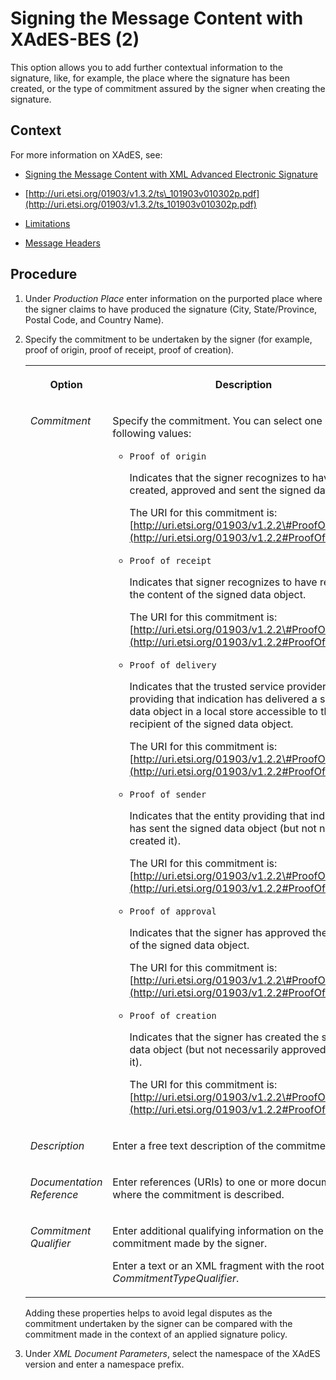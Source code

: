 <!-- loio2c569fce9f844bb5b9752d3c6b457605 -->

# Signing the Message Content with XAdES-BES \(2\)

This option allows you to add further contextual information to the signature, like, for example, the place where the signature has been created, or the type of commitment assured by the signer when creating the signature.



## Context

For more information on XAdES, see:

-   [Signing the Message Content with XML Advanced Electronic Signature](signing-the-message-content-with-xml-advanced-electronic-signature-874e032.md)

-   [http://uri.etsi.org/01903/v1.3.2/ts\_101903v010302p.pdf](http://uri.etsi.org/01903/v1.3.2/ts_101903v010302p.pdf)

-   [Limitations](limitations-08d4522.md)

-   [Message Headers](message-headers-e26ab8c.md)




## Procedure

1.  Under *Production Place* enter information on the purported place where the signer claims to have produced the signature \(City, State/Province, Postal Code, and Country Name\).

2.  Specify the commitment to be undertaken by the signer \(for example, proof of origin, proof of receipt, proof of creation\).


    <table>
    <tr>
    <th valign="top">

    Option
    
    </th>
    <th valign="top">

    Description
    
    </th>
    </tr>
    <tr>
    <td valign="top">
    
    *Commitment* 
    
    </td>
    <td valign="top">
    
    Specify the commitment. You can select one of the following values:

    -   `Proof of origin` 

        Indicates that the signer recognizes to have created, approved and sent the signed data object.

        The URI for this commitment is: [http://uri.etsi.org/01903/v1.2.2\#ProofOfOrigin](http://uri.etsi.org/01903/v1.2.2#ProofOfOrigin).

    -   `Proof of receipt` 

        Indicates that signer recognizes to have received the content of the signed data object.

        The URI for this commitment is: [http://uri.etsi.org/01903/v1.2.2\#ProofOfReceipt](http://uri.etsi.org/01903/v1.2.2#ProofOfReceipt).

    -   `Proof of delivery` 

        Indicates that the trusted service provider \(TSP\) providing that indication has delivered a signed data object in a local store accessible to the recipient of the signed data object.

        The URI for this commitment is: [http://uri.etsi.org/01903/v1.2.2\#ProofOfDelivery](http://uri.etsi.org/01903/v1.2.2#ProofOfDelivery).

    -   `Proof of sender` 

        Indicates that the entity providing that indication has sent the signed data object \(but not necessarily created it\).

        The URI for this commitment is: [http://uri.etsi.org/01903/v1.2.2\#ProofOfSender](http://uri.etsi.org/01903/v1.2.2#ProofOfSender).

    -   `Proof of approval` 

        Indicates that the signer has approved the content of the signed data object.

        The URI for this commitment is: [http://uri.etsi.org/01903/v1.2.2\#ProofOfApproval](http://uri.etsi.org/01903/v1.2.2#ProofOfApproval).

    -   `Proof of creation` 

        Indicates that the signer has created the signed data object \(but not necessarily approved, nor sent it\).

        The URI for this commitment is: [http://uri.etsi.org/01903/v1.2.2\#ProofOfCreation](http://uri.etsi.org/01903/v1.2.2#ProofOfCreation).



    
    </td>
    </tr>
    <tr>
    <td valign="top">
    
    *Description*
    
    </td>
    <td valign="top">
    
    Enter a free text description of the commitment.
    
    </td>
    </tr>
    <tr>
    <td valign="top">
    
    *Documentation Reference*
    
    </td>
    <td valign="top">
    
    Enter references \(URIs\) to one or more documents where the commitment is described.
    
    </td>
    </tr>
    <tr>
    <td valign="top">
    
    *Commitment Qualifier*
    
    </td>
    <td valign="top">
    
    Enter additional qualifying information on the commitment made by the signer.

    Enter a text or an XML fragment with the root element *CommitmentTypeQualifier*.
    
    </td>
    </tr>
    </table>
    
    Adding these properties helps to avoid legal disputes as the commitment undertaken by the signer can be compared with the commitment made in the context of an applied signature policy.

3.  Under *XML Document Parameters*, select the namespace of the XAdES version and enter a namespace prefix.


